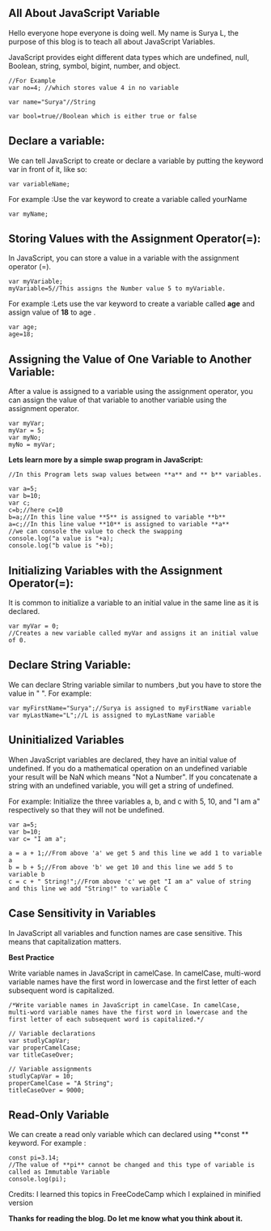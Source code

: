 ## All About JavaScript Variable

Hello everyone hope everyone is doing well. My name is Surya L, the purpose of this blog is to teach all about JavaScript Variables. 

JavaScript provides eight different data types which are undefined, null, Boolean, string, symbol, bigint, number, and object.

```
//For Example
var no=4; //which stores value 4 in no variable

var name="Surya"//String

var bool=true//Boolean which is either true or false
```

## Declare a variable:

We can tell JavaScript to create or declare a variable by putting the keyword var in front of it, like so:


```
var variableName;
```

For example :Use the var keyword to create a variable called yourName

```
var myName;
```
## Storing Values with the Assignment Operator(=):

In JavaScript, you can store a value in a variable with the assignment operator (=).

```
var myVariable;
myVariable=5//This assigns the Number value 5 to myVariable.
```

For example :Lets use the var keyword to create a variable called **age** and assign value of **18** to age .

```
var age;
age=18;
```

## Assigning the Value of One Variable to Another Variable:

After a value is assigned to a variable using the assignment operator, you can assign the value of that variable to another variable using the assignment operator.

```
var myVar;
myVar = 5;
var myNo;
myNo = myVar;
```
**Lets learn more by a simple swap program in JavaScript:**

```
//In this Program lets swap values between **a** and ** b** variables.

var a=5;
var b=10;
var c;
c=b;//here c=10
b=a;//In this line value **5** is assigned to variable **b**
a=c;//In this line value **10** is assigned to variable **a**
//we can console the value to check the swapping
console.log("a value is "+a);
console.log("b value is "+b);

```
## Initializing Variables with the Assignment Operator(=):

It is common to initialize a variable to an initial value in the same line as it is declared.

```
var myVar = 0;
//Creates a new variable called myVar and assigns it an initial value of 0.
```
## Declare String Variable:

We can declare String variable similar to numbers ,but you have to store the value in " ".
For example:
```
var myFirstName="Surya";//Surya is assigned to myFirstName variable
var myLastName="L";//L is assigned to myLastName variable
```
## Uninitialized Variables

When JavaScript variables are declared, they have an initial value of undefined. If you do a mathematical operation on an undefined variable your result will be NaN which means "Not a Number". If you concatenate a string with an undefined variable, you will get a string of undefined.

For example: Initialize the three variables a, b, and c with 5, 10, and "I am a" respectively so that they will not be undefined.
```
var a=5;
var b=10;
var c= "I am a";

a = a + 1;//From above 'a' we get 5 and this line we add 1 to variable a
b = b + 5;//From above 'b' we get 10 and this line we add 5 to variable b
c = c + " String!";//From above 'c' we get "I am a" value of string and this line we add "String!" to variable C
```
## Case Sensitivity in Variables
In JavaScript all variables and function names are case sensitive. This means that capitalization matters.

**Best Practice**

Write variable names in JavaScript in camelCase. In camelCase, multi-word variable names have the first word in lowercase and the first letter of each subsequent word is capitalized.
```
/*Write variable names in JavaScript in camelCase. In camelCase, multi-word variable names have the first word in lowercase and the first letter of each subsequent word is capitalized.*/

// Variable declarations
var studlyCapVar;
var properCamelCase;
var titleCaseOver;

// Variable assignments
studlyCapVar = 10;
properCamelCase = "A String";
titleCaseOver = 9000;
```
## Read-Only Variable
We can create a read only variable which can declared using **const ** keyword.
For example :

```
const pi=3.14;
//The value of **pi** cannot be changed and this type of variable is called as Immutable Variable
console.log(pi);
```
Credits: I learned this topics in FreeCodeCamp which I explained in minified version

**Thanks for reading the blog. Do let me know what you think about it.**